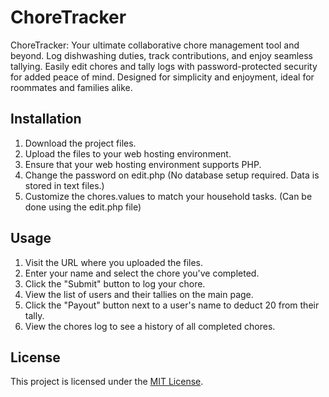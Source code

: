 # ChoreTracker
ChoreTracker: Your ultimate collaborative chore management tool and beyond. Log dishwashing duties, track contributions, and enjoy seamless tallying. Easily edit chores and tally logs with password-protected security for added peace of mind. Designed for simplicity and enjoyment, ideal for roommates and families alike.

## Installation

1. Download the project files.
2. Upload the files to your web hosting environment.
3. Ensure that your web hosting environment supports PHP.
4. Change the password on edit.php (No database setup required. Data is stored in text files.)
5. Customize the chores.values to match your household tasks. (Can be done using the edit.php file)

## Usage

1. Visit the URL where you uploaded the files.
2. Enter your name and select the chore you've completed.
3. Click the "Submit" button to log your chore.
4. View the list of users and their tallies on the main page.
5. Click the "Payout" button next to a user's name to deduct 20 from their tally.
6. View the chores log to see a history of all completed chores.

## License

This project is licensed under the [MIT License](LICENSE).
